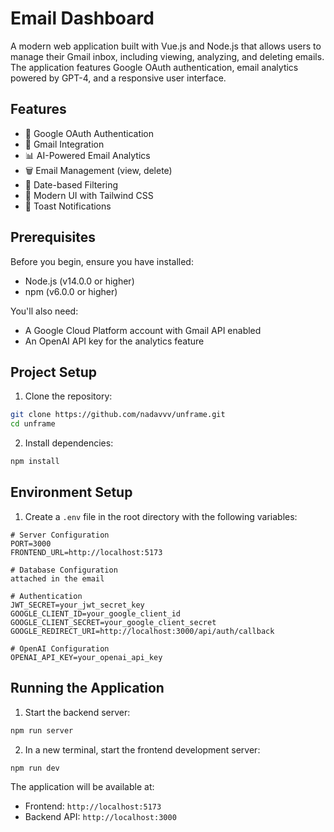 # Email Dashboard

A modern web application built with Vue.js and Node.js that allows users to manage their Gmail inbox, including viewing, analyzing, and deleting emails. The application features Google OAuth authentication, email analytics powered by GPT-4, and a responsive user interface.

## Features

- 🔐 Google OAuth Authentication
- 📧 Gmail Integration
- 📊 AI-Powered Email Analytics
- 🗑️ Email Management (view, delete)
- 📅 Date-based Filtering
- 🎨 Modern UI with Tailwind CSS
- 🔔 Toast Notifications

## Prerequisites

Before you begin, ensure you have installed:
- Node.js (v14.0.0 or higher)
- npm (v6.0.0 or higher)

You'll also need:
- A Google Cloud Platform account with Gmail API enabled
- An OpenAI API key for the analytics feature


## Project Setup

1. Clone the repository:
```bash
git clone https://github.com/nadavvv/unframe.git
cd unframe
```

2. Install dependencies:
```bash
npm install
```

## Environment Setup

1. Create a `.env` file in the root directory with the following variables:

```env
# Server Configuration
PORT=3000
FRONTEND_URL=http://localhost:5173

# Database Configuration
attached in the email

# Authentication
JWT_SECRET=your_jwt_secret_key
GOOGLE_CLIENT_ID=your_google_client_id
GOOGLE_CLIENT_SECRET=your_google_client_secret
GOOGLE_REDIRECT_URI=http://localhost:3000/api/auth/callback

# OpenAI Configuration
OPENAI_API_KEY=your_openai_api_key
```

## Running the Application

1. Start the backend server:
```bash
npm run server
```

2. In a new terminal, start the frontend development server:
```bash
npm run dev
```

The application will be available at:
- Frontend: `http://localhost:5173`
- Backend API: `http://localhost:3000`